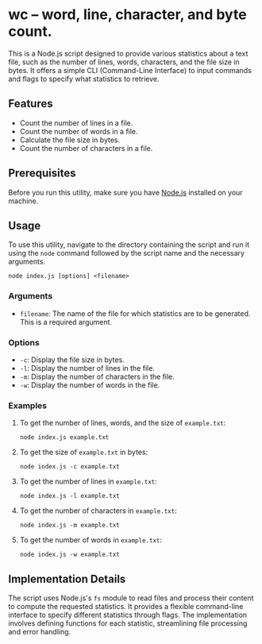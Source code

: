 # wc – word, line, character, and byte count.

This is a Node.js script designed to provide various statistics about a text file, such as the number of lines, words, characters, and the file size in bytes. It offers a simple CLI (Command-Line Interface) to input commands and flags to specify what statistics to retrieve.

## Features

- Count the number of lines in a file.
- Count the number of words in a file.
- Calculate the file size in bytes.
- Count the number of characters in a file.

## Prerequisites

Before you run this utility, make sure you have [Node.js](https://nodejs.org/) installed on your machine.

## Usage

To use this utility, navigate to the directory containing the script and run it using the `node` command followed by the script name and the necessary arguments.

```
node index.js [options] <filename>
```

### Arguments

- `filename`: The name of the file for which statistics are to be generated. This is a required argument.

### Options

- `-c`: Display the file size in bytes.
- `-l`: Display the number of lines in the file.
- `-m`: Display the number of characters in the file.
- `-w`: Display the number of words in the file.

### Examples

1. To get the number of lines, words, and the size of `example.txt`:

   ```
   node index.js example.txt
   ```

2. To get the size of `example.txt` in bytes:

   ```
   node index.js -c example.txt
   ```

3. To get the number of lines in `example.txt`:

   ```
   node index.js -l example.txt
   ```

4. To get the number of characters in `example.txt`:

   ```
   node index.js -m example.txt
   ```

5. To get the number of words in `example.txt`:

   ```
   node index.js -w example.txt
   ```

## Implementation Details

The script uses Node.js's `fs` module to read files and process their content to compute the requested statistics. It provides a flexible command-line interface to specify different statistics through flags. The implementation involves defining functions for each statistic, streamlining file processing and error handling.
